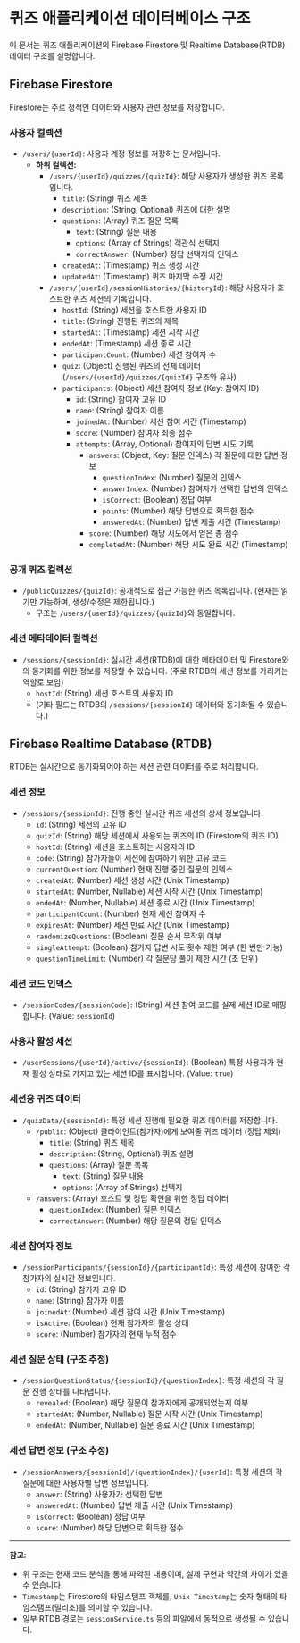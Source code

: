 # 퀴즈 애플리케이션 데이터베이스 구조

이 문서는 퀴즈 애플리케이션의 Firebase Firestore 및 Realtime Database(RTDB) 데이터 구조를 설명합니다.

## Firebase Firestore

Firestore는 주로 정적인 데이터와 사용자 관련 정보를 저장합니다.

### 사용자 컬렉션

*   `/users/{userId}`: 사용자 계정 정보를 저장하는 문서입니다.
    *   **하위 컬렉션:**
        *   `/users/{userId}/quizzes/{quizId}`: 해당 사용자가 생성한 퀴즈 목록입니다.
            *   `title`: (String) 퀴즈 제목
            *   `description`: (String, Optional) 퀴즈에 대한 설명
            *   `questions`: (Array) 퀴즈 질문 목록
                *   `text`: (String) 질문 내용
                *   `options`: (Array of Strings) 객관식 선택지
                *   `correctAnswer`: (Number) 정답 선택지의 인덱스
            *   `createdAt`: (Timestamp) 퀴즈 생성 시간
            *   `updatedAt`: (Timestamp) 퀴즈 마지막 수정 시간
        *   `/users/{userId}/sessionHistories/{historyId}`: 해당 사용자가 호스트한 퀴즈 세션의 기록입니다.
            *   `hostId`: (String) 세션을 호스트한 사용자 ID
            *   `title`: (String) 진행된 퀴즈의 제목
            *   `startedAt`: (Timestamp) 세션 시작 시간
            *   `endedAt`: (Timestamp) 세션 종료 시간
            *   `participantCount`: (Number) 세션 참여자 수
            *   `quiz`: (Object) 진행된 퀴즈의 전체 데이터 (`/users/{userId}/quizzes/{quizId}` 구조와 유사)
            *   `participants`: (Object) 세션 참여자 정보 (Key: 참여자 ID)
                *   `id`: (String) 참여자 고유 ID
                *   `name`: (String) 참여자 이름
                *   `joinedAt`: (Number) 세션 참여 시간 (Timestamp)
                *   `score`: (Number) 참여자 최종 점수
                *   `attempts`: (Array, Optional) 참여자의 답변 시도 기록
                    *   `answers`: (Object, Key: 질문 인덱스) 각 질문에 대한 답변 정보
                        *   `questionIndex`: (Number) 질문의 인덱스
                        *   `answerIndex`: (Number) 참여자가 선택한 답변의 인덱스
                        *   `isCorrect`: (Boolean) 정답 여부
                        *   `points`: (Number) 해당 답변으로 획득한 점수
                        *   `answeredAt`: (Number) 답변 제출 시간 (Timestamp)
                    *   `score`: (Number) 해당 시도에서 얻은 총 점수
                    *   `completedAt`: (Number) 해당 시도 완료 시간 (Timestamp)

### 공개 퀴즈 컬렉션

*   `/publicQuizzes/{quizId}`: 공개적으로 접근 가능한 퀴즈 목록입니다. (현재는 읽기만 가능하며, 생성/수정은 제한됩니다.)
    *   구조는 `/users/{userId}/quizzes/{quizId}`와 동일합니다.

### 세션 메타데이터 컬렉션

*   `/sessions/{sessionId}`: 실시간 세션(RTDB)에 대한 메타데이터 및 Firestore와의 동기화를 위한 정보를 저장할 수 있습니다. (주로 RTDB의 세션 정보를 가리키는 역할로 보임)
    *   `hostId`: (String) 세션 호스트의 사용자 ID
    *   (기타 필드는 RTDB의 `/sessions/{sessionId}` 데이터와 동기화될 수 있습니다.)

## Firebase Realtime Database (RTDB)

RTDB는 실시간으로 동기화되어야 하는 세션 관련 데이터를 주로 처리합니다.

### 세션 정보

*   `/sessions/{sessionId}`: 진행 중인 실시간 퀴즈 세션의 상세 정보입니다.
    *   `id`: (String) 세션의 고유 ID
    *   `quizId`: (String) 해당 세션에서 사용되는 퀴즈의 ID (Firestore의 퀴즈 ID)
    *   `hostId`: (String) 세션을 호스트하는 사용자의 ID
    *   `code`: (String) 참가자들이 세션에 참여하기 위한 고유 코드
    *   `currentQuestion`: (Number) 현재 진행 중인 질문의 인덱스
    *   `createdAt`: (Number) 세션 생성 시간 (Unix Timestamp)
    *   `startedAt`: (Number, Nullable) 세션 시작 시간 (Unix Timestamp)
    *   `endedAt`: (Number, Nullable) 세션 종료 시간 (Unix Timestamp)
    *   `participantCount`: (Number) 현재 세션 참여자 수
    *   `expiresAt`: (Number) 세션 만료 시간 (Unix Timestamp)
    *   `randomizeQuestions`: (Boolean) 질문 순서 무작위 여부
    *   `singleAttempt`: (Boolean) 참가자 답변 시도 횟수 제한 여부 (한 번만 가능)
    *   `questionTimeLimit`: (Number) 각 질문당 풀이 제한 시간 (초 단위)

### 세션 코드 인덱스

*   `/sessionCodes/{sessionCode}`: (String) 세션 참여 코드를 실제 세션 ID로 매핑합니다. (Value: `sessionId`)

### 사용자 활성 세션

*   `/userSessions/{userId}/active/{sessionId}`: (Boolean) 특정 사용자가 현재 활성 상태로 가지고 있는 세션 ID를 표시합니다. (Value: `true`)

### 세션용 퀴즈 데이터

*   `/quizData/{sessionId}`: 특정 세션 진행에 필요한 퀴즈 데이터를 저장합니다.
    *   `/public`: (Object) 클라이언트(참가자)에게 보여줄 퀴즈 데이터 (정답 제외)
        *   `title`: (String) 퀴즈 제목
        *   `description`: (String, Optional) 퀴즈 설명
        *   `questions`: (Array) 질문 목록
            *   `text`: (String) 질문 내용
            *   `options`: (Array of Strings) 선택지
    *   `/answers`: (Array) 호스트 및 정답 확인을 위한 정답 데이터
        *   `questionIndex`: (Number) 질문 인덱스
        *   `correctAnswer`: (Number) 해당 질문의 정답 인덱스

### 세션 참여자 정보

*   `/sessionParticipants/{sessionId}/{participantId}`: 특정 세션에 참여한 각 참가자의 실시간 정보입니다.
    *   `id`: (String) 참가자 고유 ID
    *   `name`: (String) 참가자 이름
    *   `joinedAt`: (Number) 세션 참여 시간 (Unix Timestamp)
    *   `isActive`: (Boolean) 현재 참가자의 활성 상태
    *   `score`: (Number) 참가자의 현재 누적 점수

### 세션 질문 상태 (구조 추정)

*   `/sessionQuestionStatus/{sessionId}/{questionIndex}`: 특정 세션의 각 질문 진행 상태를 나타냅니다.
    *   `revealed`: (Boolean) 해당 질문이 참가자에게 공개되었는지 여부
    *   `startedAt`: (Number, Nullable) 질문 시작 시간 (Unix Timestamp)
    *   `endedAt`: (Number, Nullable) 질문 종료 시간 (Unix Timestamp)

### 세션 답변 정보 (구조 추정)

*   `/sessionAnswers/{sessionId}/{questionIndex}/{userId}`: 특정 세션의 각 질문에 대한 사용자별 답변 정보입니다.
    *   `answer`: (String) 사용자가 선택한 답변
    *   `answeredAt`: (Number) 답변 제출 시간 (Unix Timestamp)
    *   `isCorrect`: (Boolean) 정답 여부
    *   `score`: (Number) 해당 답변으로 획득한 점수

---

**참고:**

*   위 구조는 현재 코드 분석을 통해 파악된 내용이며, 실제 구현과 약간의 차이가 있을 수 있습니다.
*   `Timestamp`는 Firestore의 타임스탬프 객체를, `Unix Timestamp`는 숫자 형태의 타임스탬프(밀리초)를 의미할 수 있습니다.
*   일부 RTDB 경로는 `sessionService.ts` 등의 파일에서 동적으로 생성될 수 있습니다. 